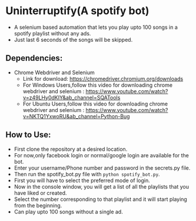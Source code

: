 # Uninterruptify(A spotify bot)
* A selenium based automation that lets you play upto 100 songs in a spotify playlist without any ads.
* Just last 6 seconds of the songs will be skipped.

## Dependencies:
* Chrome Webdriver and Selenium
    * Link for download: https://chromedriver.chromium.org/downloads
    * For Windows Users,follow this video for downloading chrome webdriver and selenium : https://www.youtube.com/watch?v=z49LHy0dKIY&ab_channel=SQATools
    * For Ubuntu Users,follow this video for downloading chrome webdriver and selenium : https://www.youtube.com/watch?v=NKTQ1YxwoRU&ab_channel=Python-Bug

## How to Use:
* First clone the repository at a desired location.
* For now,only facebook login or normal/google login are available for the bot.
* Enter your username/Phone number and password in the secrets.py file.
* Then run the spotify_bot.py file with `python spotify_bot.py`.
* First you will have to select the preferred mode of login.
* Now in the console window, you will get a list of all the playlists that you have liked or created.
* Select the number corresponding to that playlist and it will start playing from the beginning.
* Can play upto 100 songs without a single ad.

